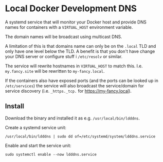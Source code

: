 # Local Docker Development DNS

A systemd service that will monitor your Docker host and provide
DNS names for containers with a `VIRTUAL_HOST` environment variable.

The domain names will be broadcast using multicast DNS.

A limitation of this is that domains name can only be on the `.local`
TLD and only have one level below the TLD. A benefit is that you don't
have change your DNS server or configure stuff i `/etc/resolv` or
similar.

The service will rewrite hostnames in `VIRTUAL_HOST` to match
this. I.e. `my.fancy.site` will be rewritten to `my-fancy.local`.

If the containers also have exposed ports (and the ports can be looked
up in `/etc/services`) the service will also broadcast the
service/domain for service discovery (i.e. `_https._tcp.` for
https://my-fancy.local).

## Install

Download the binary and installed it as e.g. `/usr/local/bin/ldddns`.

Create a systemd service unit:
```console
/usr/local/bin/ldddns | sudo dd of=/etc/systemd/system/ldddns.service
```

Enable and start the service unit:
```console
sudo systemctl enable --now ldddns.service
```
